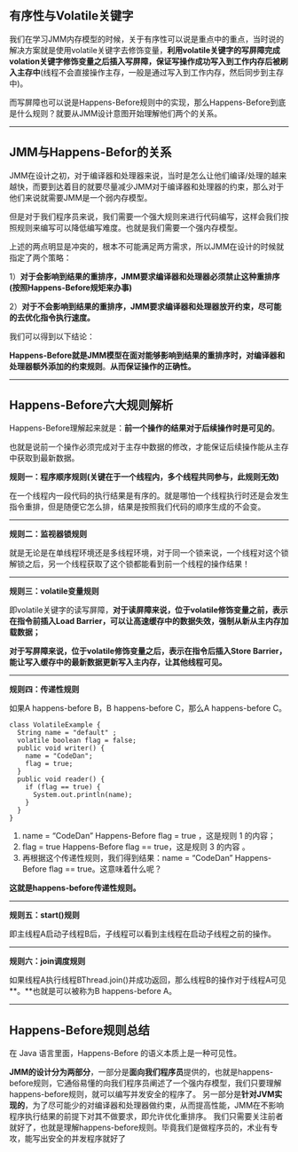 ## 有序性与Volatile关键字

我们在学习JMM内存模型的时候，关于有序性可以说是重点中的重点，当时说的解决方案就是使用volatile关键字去修饰变量，**利用volatile关键字的写屏障完成volation关键字修饰变量之后插入写屏障，保证写操作成功写入到工作内存后被刷入主存中**(线程不会直接操作主存，一般是通过写入到工作内存，然后同步到主存中)。

而写屏障也可以说是Happens-Before规则中的实现，那么Happens-Before到底是什么规则？就要从JMM设计意图开始理解他们两个的关系。

------

## JMM与Happens-Befor的关系

JMM在设计之初，对于编译器和处理器来说，当时是怎么让他们编译/处理的越来越快，而要到达着目的就要尽量减少JMM对于编译器和处理器的约束，那么对于他们来说就需要JMM是一个弱内存模型。

但是对于我们程序员来说，我们需要一个强大规则来进行代码编写，这样会我们按照规则来编写可以降低编写难度。也就是我们需要一个强内存模型。

上述的两点明显是冲突的，根本不可能满足两方需求，所以JMM在设计的时候就指定了两个策略：

1）**对于会影响到结果的重排序，JMM要求编译器和处理器必须禁止这种重排序(按照Happens-Before规矩来办事)**

2）**对于不会影响到结果的重排序，JMM要求编译器和处理器放开约束，尽可能的去优化指令执行速度。**

我们可以得到以下结论：

**Happens-Before就是JMM模型在面对能够影响到结果的重排序时，对编译器和处理器额外添加的约束规则**。**从而保证操作的正确性。**

------

## Happens-Before六大规则解析

Happens-Before理解起来就是：**前一个操作的结果对于后续操作时是可见的**。

也就是说前一个操作必须完成对于主存中数据的修改，才能保证后续操作能从主存中获取到最新数据。

**规则一：程序顺序规则(关键在于一个线程内，多个线程共同参与，此规则无效)**

在一个线程内一段代码的执行结果是有序的。就是哪怕一个线程执行时还是会发生指令重排，但是随便它怎么排，结果是按照我们代码的顺序生成的不会变。

------

**规则二：监视器锁规则**

就是无论是在单线程环境还是多线程环境，对于同一个锁来说，一个线程对这个锁解锁之后，另一个线程获取了这个锁都能看到前一个线程的操作结果！

------

**规则三：volatile变量规则**

即volatile关键字的读写屏障，**对于读屏障来说，位于volatile修饰变量之前，表示在指令前插入Load Barrier，可以让高速缓存中的数据失效，强制从新从主内存加载数据；**

**对于写屏障来说，位于volatile修饰变量之后，表示在指令后插入Store Barrier，能让写入缓存中的最新数据更新写入主内存，让其他线程可见。**

------

**规则四：传递性规则**

如果A happens-before B，B happens-before C，那么A happens-before C。

```
class VolatileExample {
  String name = "default" ;
  volatile boolean flag = false;
  public void writer() {
    name = "CodeDan";
    flag = true;
  }
  public void reader() {
    if (flag == true) {
      System.out.println(name);
    }
  }
}
```

1. name = “CodeDan” Happens-Before flag = true ，这是规则 1 的内容；
2. flag = true Happens-Before flag == true，这是规则 3 的内容 。
3. 再根据这个传递性规则，我们得到结果：name = “CodeDan” Happens-Before flag == true。这意味着什么呢？

**这就是happens-before传递性规则。**

------

**规则五：start()规则**

即主线程A启动子线程B后，子线程可以看到主线程在启动子线程之前的操作。

------

**规则六：join调度规则**

如果线程A执行线程BThread.join()并成功返回，那么线程B的操作对于线程A可见**。**也就是可以被称为B happens-before A。

------

## Happens-Before规则总结

在 Java 语言里面，Happens-Before 的语义本质上是一种可见性。

**JMM的设计分为两部分**，一部分是**面向我们程序员**提供的，也就是happens-before规则，它通俗易懂的向我们程序员阐述了一个强内存模型，我们只要理解 happens-before规则，就可以编写并发安全的程序了。 另一部分是**针对JVM实现的**，为了尽可能少的对编译器和处理器做约束，从而提高性能，JMM在不影响程序执行结果的前提下对其不做要求，即允许优化重排序。 我们只需要关注前者就好了，也就是理解happens-before规则。毕竟我们是做程序员的，术业有专攻，能写出安全的并发程序就好了